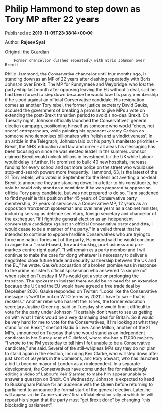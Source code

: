 
# Philip Hammond to step down as Tory MP after 22 years

Published at: **2019-11-05T23:38:14+00:00**

Author: **Rajeev Syal**

Original: [the Guardian](https://www.theguardian.com/politics/2019/nov/05/philip-hammond-to-step-down-as-tory-mp-after-22-years)


        Former chancellor clashed repeatedly with Boris Johnson over Brexit
      
Philip Hammond, the Conservative chancellor until four months ago, is standing down as an MP of 22 years after clashing repeatedly with Boris Johnson over Brexit.
The MP for Runnymede and Weybridge, who lost the party whip last month after opposing leaving the EU without a deal, said he had been forced to step down because he would lose his party membership if he stood against an official Conservative candidate.
His resignation comes as another Tory rebel, the former justice secretary David Gauke, accused the government of breaking a promise to give MPs a vote on extending the post-Brexit transition period to avoid a no-deal Brexit.
On Tuesday night, Johnson officially launched the Conservatives’ general election campaign, positioning himself as someone who would “cheer, not sneer” entrepreneurs, while painting his opponent Jeremy Corbyn as someone who demonises billionaires with “relish and a vindictiveness”.
In an article in the Telegraph, Johnson laid out his party’s manifesto priorities – Brexit, the NHS, education and law and order – all areas his messaging has been focusing on since he was elected leader in the summer.
Johnson claimed Brexit would unlock billions in investment for the UK while Labour would delay it further. He promised to build 40 new hospitals, increase funding for every school and put more police on the street who would use stop-and-search powers more frequently.
Hammond, 63, is the latest of the 21 Tory rebels, who voted in September for the Benn act averting a no-deal Brexit to announce they are standing down.
In a letter to his constituents, he said he could only stand as a candidate if he was prepared to oppose an official Tory party candidate, but was not prepared to do so.
“I am saddened to find myself in this position after 45 years of Conservative party membership, 22 years of service as a Conservative MP, 12 years as an opposition frontbench spokesman and over nine years as a cabinet minister, including serving as defence secretary, foreign secretary and chancellor of the exchequer.
“If I fight the general election as an independent conservative candidate against an official Conservative party candidate, I would cease to be a member of the party.”
In a veiled threat that he intended to continue to oppose hardline Conservatives who are trying to force one nation Tories out of the party, Hammond said he would continue to argue for a “broad-based, forward-looking, pro-business and pro-markets centre-right party”.
“I will remain as a party member and I will continue to make the case for doing whatever is necessary to deliver a negotiated close future trade and security partnership between the UK and the EU,” he wrote.
Gauke’s accusation of a broken promise was in response to the prime minister’s official spokesman who answered “a simple no” when asked on Tuesday if MPs would get a vote on prolonging the transition. The spokesman insisted there would be no need for an extension because the UK and the EU would have agreed a free trade deal by December 2020.
Gauke responded on Twitter: “Looks like the Conservative message is ‘we’ll be out on WTO terms by 2021’. I have to say – that is reckless.”
Another rebel who has left the Tories, the former education secretary Justine Greening, said on Tuesday she would find it difficult to vote for the party under Johnson.
“I certainly don’t want to see us getting on with what I think would be a very damaging deal for Britain. So it would be very hard for me to vote for the Conservatives, if I’m looking at what they stand for on Brexit,” she told Radio 5 Live.
Anne Milton, another of the 21 MPs, announced on Tuesday that she would stand as an independent candidate in her Surrey seat of Guildford, where she has a 17,000 majority. “I wrote to the PM yesterday to tell him I felt unable to be a Conservative candidate,” she said.
Several of the still-whipless MPs say they do not plan to stand again in the election, including Ken Clarke, who will step down after just short of 50 years in the Commons, and Rory Stewart, who has launched a bid to become mayor of London as an independent.
In a separate development, the Conservatives have come under fire for misleadingly editing a video of Labour’s Keir Starmer, to make him appear unable to answer a question on Brexit.
On Wednesday, Johnson is expected to head to Buckingham Palace for an audience with the Queen before returning to parliament to announce the formal start of the general election.
Later, he will appear at the Conservatives’ first official election rally at which he will repeat his slogan that the party must “get Brexit done” by changing “this blockading parliament”.
